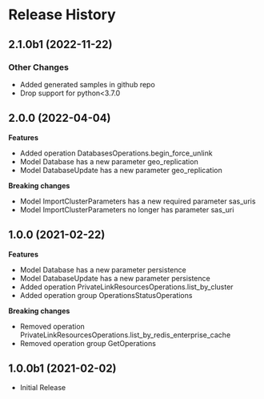# Release History

## 2.1.0b1 (2022-11-22)

### Other Changes

  - Added generated samples in github repo
  - Drop support for python<3.7.0

## 2.0.0 (2022-04-04)

**Features**

  - Added operation DatabasesOperations.begin_force_unlink
  - Model Database has a new parameter geo_replication
  - Model DatabaseUpdate has a new parameter geo_replication

**Breaking changes**

  - Model ImportClusterParameters has a new required parameter sas_uris
  - Model ImportClusterParameters no longer has parameter sas_uri

## 1.0.0 (2021-02-22)

**Features**

  - Model Database has a new parameter persistence
  - Model DatabaseUpdate has a new parameter persistence
  - Added operation PrivateLinkResourcesOperations.list_by_cluster
  - Added operation group OperationsStatusOperations

**Breaking changes**

  - Removed operation PrivateLinkResourcesOperations.list_by_redis_enterprise_cache
  - Removed operation group GetOperations

## 1.0.0b1 (2021-02-02)

* Initial Release